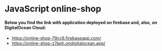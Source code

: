 # JavaScript online-shop

#### Below you find the link with application deployed on firebase and, also, on DigitalOcean Cloud:
- https://online-shop-79cc6.firebaseapp.com/
- https://online-shop-z7eph.ondigitalocean.app/

